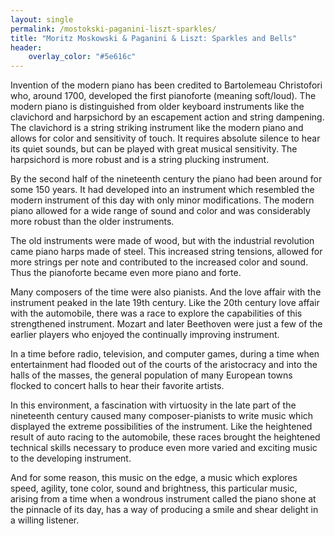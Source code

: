 ```yaml
---
layout: single
permalink: /mostokski-paganini-liszt-sparkles/
title: "Moritz Moskowski & Paganini & Liszt: Sparkles and Bells"
header:
    overlay_color: "#5e616c"
---
```


Invention of the modern piano has been credited to Bartolemeau Christofori who, around 1700, developed the first pianoforte (meaning soft/loud). The modern piano is distinguished from older keyboard instruments like the clavichord and harpsichord by an escapement action and string dampening.  The clavichord is a string striking instrument like the modern piano and allows for color and sensitivity of touch. It requires absolute silence to hear its quiet sounds, but can be played with great musical sensitivity. The harpsichord is more robust and is a string plucking instrument.

By the second half of the nineteenth century the piano had been around for some 150 years.  It had developed into an instrument which resembled the modern instrument of this day with only minor modifications.  The modern piano allowed for a wide range of sound and color and was considerably more robust than the older instruments.

The old instruments were made of wood, but with the industrial revolution came piano harps made of steel.  This increased string tensions, allowed for more strings per note and contributed to the increased color and sound.  Thus the pianoforte became even more piano and forte.

Many composers of the time were also pianists.  And the love affair with the instrument peaked in the late 19th century.  Like the 20th century love affair with the automobile, there was a race to explore the capabilities of this strengthened instrument. Mozart and later Beethoven were just a few of the earlier players who enjoyed the continually improving instrument.

In a time before radio, television, and computer games, during a time when entertainment had flooded out of the courts of the aristocracy and into the halls of the masses, the general population of many European towns flocked to concert halls to hear their favorite artists.

In this environment, a fascination with virtuosity in the late part of the nineteenth century caused many composer-pianists to write music which displayed the extreme possibilities of the instrument.  Like the heightened result of auto racing to the automobile, these races brought the heightened technical skills necessary to produce even more varied and exciting music to the developing instrument.

And for some reason, this music on the edge, a music which explores speed, agility, tone color, sound and brightness, this particular music, arising from a time when a wondrous instrument called the piano shone at the pinnacle of its day, has a way of producing a smile and shear delight in a willing listener.